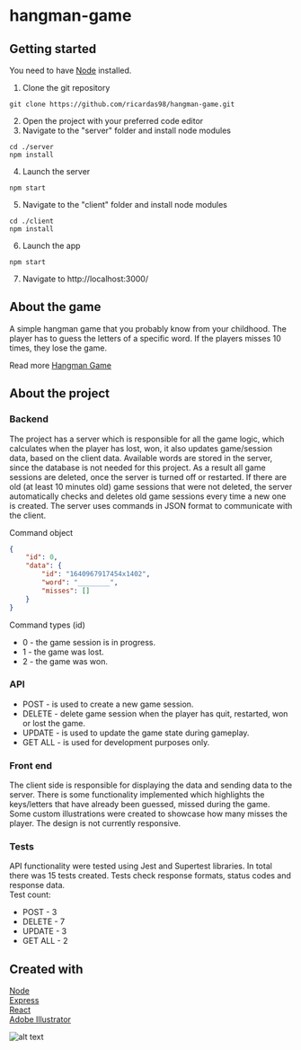 # hangman-game
## Getting started
You need to have [Node](https://nodejs.org/en/download/) installed.
1. Clone the git repository
```
git clone https://github.com/ricardas98/hangman-game.git
```
2. Open the project with your preferred code editor
3. Navigate to the "server" folder and install node modules
```
cd ./server
npm install
```
4. Launch the server
```
npm start
```
5. Navigate to the "client" folder and install node modules
```
cd ./client
npm install
```
6. Launch the app
```
npm start
```
7. Navigate to http://localhost:3000/

## About the game
A simple hangman game that you probably know from your childhood. The player has to guess the letters of a specific word. 
If the players misses 10 times, they lose the game.  

Read more [Hangman Game](https://en.wikipedia.org/wiki/Hangman_(game)) 


## About the project

### Backend

The project has a server which is responsible for all the game logic, which calculates when the player has lost, won, it also updates game/session data, based on the client data.
Available words are stored in the server, since the database is not needed for this project. As a result all game sessions are deleted, once the server is turned off or restarted. If there are old (at least 10 minutes old) game
sessions that were not deleted, the server automatically checks and deletes old game sessions every time a new one is created. The server uses commands in JSON format to communicate with the client.

Command object
```json
{
    "id": 0,
    "data": {
        "id": "1640967917454x1402",
        "word": "________",
        "misses": []
    }
}
```

Command types (id)

* 0 - the game session is in progress.
* 1 - the game was lost.
* 2 - the game was won.

### API

* POST - is used to create a new game session.  
* DELETE - delete game session when the player has quit, restarted, won or lost the game.  
* UPDATE - is used to update the game state during gameplay.
* GET ALL - is used for development purposes only.

### Front end

The client side is responsible for displaying the data and sending data to the server. There is some functionality implemented which highlights the keys/letters that have already been guessed, missed during the game. 
Some custom illustrations were created to showcase how many misses the player. The design is not currently responsive.

### Tests

API functionality were tested using Jest and Supertest libraries. In total there was 15 tests created. Tests check response formats, status codes and response data.  
Test count:
* POST - 3
* DELETE - 7
* UPDATE - 3
* GET ALL - 2



## Created with

[Node](https://nodejs.org/en/)  
[Express](https://expressjs.com/)  
[React](https://reactjs.org/)  
[Adobe Illustrator](https://www.adobe.com/lt/products/illustrator.html)



![alt text](https://i.gyazo.com/06dfa0631a4d55bb1c57b0331842af0c.png "Game view")
